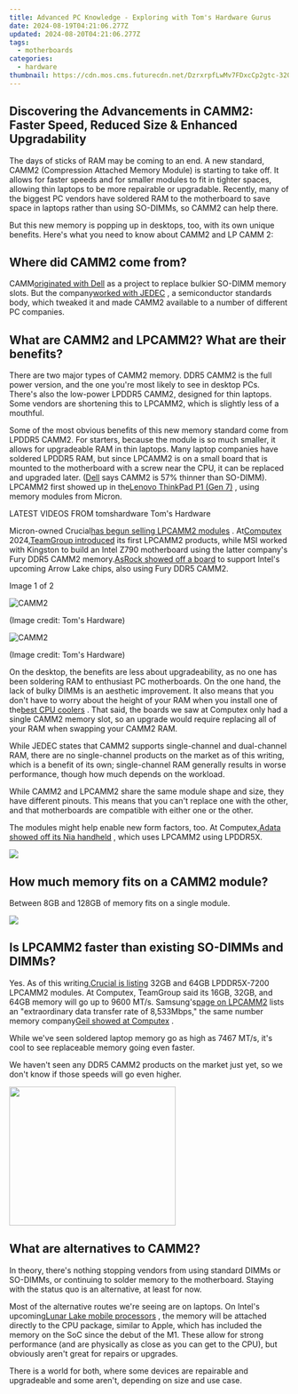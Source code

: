 ```yaml
---
title: Advanced PC Knowledge - Exploring with Tom's Hardware Gurus
date: 2024-08-19T04:21:06.277Z
updated: 2024-08-20T04:21:06.277Z
tags:
  - motherboards
categories:
  - hardware
thumbnail: https://cdn.mos.cms.futurecdn.net/DzrxrpfLwMv7FDxcCp2gtc-320-80.jpg
---
```


## Discovering the Advancements in CAMM2: Faster Speed, Reduced Size & Enhanced Upgradability

The days of sticks of RAM may be coming to an end. A new standard, CAMM2 (Compression Attached Memory Module) is starting to take off. It allows for faster speeds and for smaller modules to fit in tighter spaces, allowing thin laptops to be more repairable or upgradable. Recently, many of the biggest PC vendors have soldered RAM to the motherboard to save space in laptops rather than using SO-DIMMs, so CAMM2 can help there.

 But this new memory is popping up in desktops, too, with its own unique benefits. Here's what you need to know about CAMM2 and LP CAMM 2:

## Where did CAMM2 come from?

 CAMM[originated with Dell](https://tools.techidaily.com) as a project to replace bulkier SO-DIMM memory slots. But the company[worked with JEDEC](https://tools.techidaily.com) , a semiconductor standards body, which tweaked it and made CAMM2 available to a number of different PC companies.

## What are CAMM2 and LPCAMM2? What are their benefits?

 There are two major types of CAMM2 memory. DDR5 CAMM2 is the full power version, and the one you're most likely to see in desktop PCs. There's also the low-power LPDDR5 CAMM2, designed for thin laptops. Some vendors are shortening this to LPCAMM2, which is slightly less of a mouthful.  
  
 Some of the most obvious benefits of this new memory standard come from LPDDR5 CAMM2\. For starters, because the module is so much smaller, it allows for upgradeable RAM in thin laptops. Many laptop companies have soldered LPDDR5 RAM, but since LPCAMM2 is on a small board that is mounted to the motherboard with a screw near the CPU, it can be replaced and upgraded later. ([Dell](https://tools.techidaily.com) says CAMM2 is 57% thinner than SO-DIMM). LPCAMM2 first showed up in the[Lenovo ThinkPad P1 (Gen 7)](https://www.tomshardware.com/laptops/lenovo-thinkpad-p1-gen-7-is-the-worlds-first-laptop-to-sport-lpcamm2-memory) , using memory modules from Micron.

 LATEST VIDEOS FROM tomshardware Tom's Hardware

 Micron-owned Crucial[has begun selling LPCAMM2 modules](https://tools.techidaily.com) . At[Computex](https://tools.techidaily.com) 2024,[TeamGroup introduced](https://tools.techidaily.com) its first LPCAMM2 products, while MSI worked with Kingston to build an Intel Z790 motherboard using the latter company's Fury DDR5 CAMM2 memory.[AsRock showed off a board](https://tools.techidaily.com) to support Intel's upcoming Arrow Lake chips, also using Fury DDR5 CAMM2.

 Image 1 of 2

![CAMM2](https://vanilla.futurecdn.net/cyclingnews/media/img/missing-image.svg)

 (Image credit: Tom's Hardware)

![CAMM2](https://vanilla.futurecdn.net/cyclingnews/media/img/missing-image.svg)

 (Image credit: Tom's Hardware)

 On the desktop, the benefits are less about upgradeability, as no one has been soldering RAM to enthusiast PC motherboards. On the one hand, the lack of bulky DIMMs is an aesthetic improvement. It also means that you don't have to worry about the height of your RAM when you install one of the[best CPU coolers](https://tools.techidaily.com) . That said, the boards we saw at Computex only had a single CAMM2 memory slot, so an upgrade would require replacing all of your RAM when swapping your CAMM2 RAM.

 While JEDEC states that CAMM2 supports single-channel and dual-channel RAM, there are no single-channel products on the market as of this writing, which is a benefit of its own; single-channel RAM generally results in worse performance, though how much depends on the workload.

 While CAMM2 and LPCAMM2 share the same module shape and size, they have different pinouts. This means that you can't replace one with the other, and that motherboards are compatible with either one or the other.

 The modules might help enable new form factors, too. At Computex,[Adata showed off its Nia handheld](https://tools.techidaily.com) , which uses LPCAMM2 using LPDDR5X.

<!-- affiliate ads begin -->
<a href="https://secure.2checkout.com/order/checkout.php?PRODS=4620778&QTY=1&AFFILIATE=108875&CART=1"><img src="https://secure.avangate.com/images/merchant/07dd4d5a72f5740ef0f035f201951476/300__250banner.jpg" border="0"></a>
<!-- affiliate ads end -->
## How much memory fits on a CAMM2 module?

Between 8GB and 128GB of memory fits on a single module.

<!-- affiliate ads begin -->
<a href="https://shop.copernic.com/order/checkout.php?PRODS=41033091&QTY=1&AFFILIATE=108875&CART=1"><img src="https://secure.2checkout.com/images/merchant/8d30aa96e72440759f74bd2306c1fa3d/Copernic-2023-Affiliate-728x90-Advanced.png" border="0"></a>
<!-- affiliate ads end -->
## Is LPCAMM2 faster than existing SO-DIMMs and DIMMs?

 Yes. As of this writing,[Crucial is listing](https://www.crucial.com/memory/ddr5/ct64g75c2lp5xg) 32GB and 64GB LPDDR5X-7200 LPCAMM2 modules. At Computex, TeamGroup said its 16GB, 32GB, and 64GB memory will go up to 9600 MT/s. Samsung's[page on LPCAMM2](https://shop-links.co/link/?exclusive=1&publisher_slug=itechdaily19598&url=https%3A%2F%2Fgo.redirectingat.com%2F%3Fid%3D92X1584492%26xcust%3Dtomshardware%255Fus%255F4400621493195954499%26xs%3D1%26url%3Dhttps%253A%252F%252Fsemiconductor.samsung.com%252Femea%252Fdram%252Fmodule%252Flpcamm2%252F%26sref%3Dhttps%253A%252F%252Fwww.tomshardware.com%252Fpc-components%252Fmotherboards%252Fwhat-is-camm2) lists an "extraordinary data transfer rate of 8,533Mbps," the same number memory company[Geil showed at Computex](https://www.techpowerup.com/323173/geil-presents-a-wide-range-of-memories-at-computex-camm2-lpcamm2-alongside-many-ddr5s) .

 While we've seen soldered laptop memory go as high as 7467 MT/s, it's cool to see replaceable memory going even faster.

 We haven't seen any DDR5 CAMM2 products on the market just yet, so we don't know if those speeds will go even higher.

<!-- affiliate ads begin -->
<a href="https://homestyler.sjv.io/c/5597632/2044747/22993" target="_top" id="2044747"><img src="//a.impactradius-go.com/display-ad/22993-2044747" border="0" alt="" width="300" height="250"/></a><img height="0" width="0" src="https://imp.pxf.io/i/5597632/2044747/22993" style="position:absolute;visibility:hidden;" border="0" />
<!-- affiliate ads end -->
## What are alternatives to CAMM2?

 In theory, there's nothing stopping vendors from using standard DIMMs or SO-DIMMs, or continuing to solder memory to the motherboard. Staying with the status quo is an alternative, at least for now.

 Most of the alternative routes we're seeing are on laptops. On Intel's upcoming[Lunar Lake mobile processors](https://tools.techidaily.com) , the memory will be attached directly to the CPU package, similar to Apple, which has included the memory on the SoC since the debut of the M1\. These allow for strong performance (and are physically as close as you can get to the CPU), but obviously aren't great for repairs or upgrades.

 There is a world for both, where some devices are repairable and upgradeable and some aren't, depending on size and use case.

<ins class="adsbygoogle"
     style="display:block"
     data-ad-format="autorelaxed"
     data-ad-client="ca-pub-7571918770474297"
     data-ad-slot="1223367746"></ins>



<ins class="adsbygoogle"
     style="display:block"
     data-ad-client="ca-pub-7571918770474297"
     data-ad-slot="8358498916"
     data-ad-format="auto"
     data-full-width-responsive="true"></ins>


